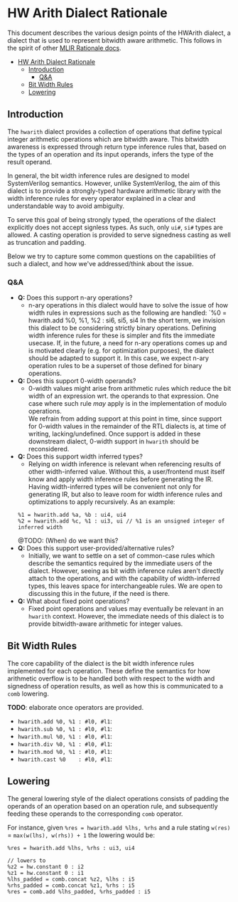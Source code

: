 # HW Arith Dialect Rationale

This document describes the various design points of the HWArith dialect, a dialect that is used to represent bitwidth aware arithmetic. This follows in the spirit of other
[MLIR Rationale docs](https://mlir.llvm.org/docs/Rationale/).

- [HW Arith Dialect Rationale](#hw-arith-dialect-rationale)
  - [Introduction](#introduction)
    - [Q&A](#qa)
  - [Bit Width Rules](#bit-width-rules)
  - [Lowering](#lowering)

## Introduction

The `hwarith` dialect provides a collection of operations that define typical integer arithmetic operations which are bitwidth aware.
This bitwidth awareness is expressed through return type inference rules that, based on the types of an operation and its input operands, infers the type of the result operand.

In general, the bit width inference rules are designed to model SystemVerilog semantics. However, unlike SystemVerilog, the aim of this dialect is to provide a strongly-typed hardware arithmetic library with the width inference rules for every operator explained in a clear and understandable way to avoid ambiguity.

To serve this goal of being strongly typed, the operations of the dialect explicitly does not accept signless types. As such, only `ui#`, `si#` types are allowed. A casting operation is provided to serve signedness casting as well as truncation and padding.

Below we try to capture some common questions on the capabilities of such a dialect, and how we've addressed/think about the issue.

### Q&A
* **Q:** Does this support n-ary operations?
    * n-ary operations in this dialect would have to solve the issue of how width rules in expressions such as the following are handled:
    `%0 = hwarith.add %0, %1, %2 : si6, si5, si4
    In the short term, we invision this dialect to be considering strictly binary operations. Defining width inference rules for these is simpler and fits the immediate usecase. If, in the future, a need for n-ary operations comes up and is motivated clearly (e.g. for optimization purposes), the dialect should be adapted to support it. In this case, we expect n-ary operation rules to be a superset of those defined for binary operations.
* **Q:** Does this support 0-width operands?
    * 0-width values might arise from arithmetic rules which reduce the bit width of an expression wrt. the operands to that expression. One case where such rule _may_ apply is in the implementation of modulo operations.  
    We refrain from adding support at this point in time, since support for 0-width values in the remainder of the RTL dialects is, at time of writing, lacking/undefined. Once support is added in these downstream dialect, 0-width support in `hwarith` should be reconsidered.
* **Q:** Does this support width inferred types?
    * Relying on width inference is relevant when referencing results of other width-inferred value. Without this, a user/frontend must itself know and apply width inference rules before generating the IR. Having width-inferred types will be convenient not only for generating IR, but also to leave room for width inference rules and optimizations to apply recursively. As an example:
    ```mlir
    %1 = hwarith.add %a, %b : ui4, ui4
    %2 = hwarith.add %c, %1 : ui3, ui // %1 is an unsigned integer of inferred width
    ```
    @TODO: (When) do we want this?
* **Q:** Does this support user-provided/alternative rules?
    * Initially, we want to settle on a set of common-case rules which describe the semantics required by the immediate users of the dialect. However, seeing as bit width inference rules aren't directly attach to the operations, and with the capability of width-inferred types, this leaves space for interchangeable rules. We are open to discussing this in the future, if the need is there.
* **Q:** What about fixed point operations?
    * Fixed point operations and values may eventually be relevant in an `hwarith` context. However, the immediate needs of this dialect is to provide bitwidth-aware arithmetic for integer values.

## Bit Width Rules

The core capability of the dialect is the bit width inference rules implemented for each operation. These define the semantics for how arithmetic overflow is to be handled both with respect to the width and signedness of operation results, as well as how this is communicated to a `comb` lowering.

**TODO**: elaborate once operators are provided.
* `hwarith.add %0, %1 : #l0, #l1`:
* `hwarith.sub %0, %1 : #l0, #l1`:
* `hwarith.mul %0, %1 : #l0, #l1`:
* `hwarith.div %0, %1 : #l0, #l1`:
* `hwarith.mod %0, %1 : #l0, #l1`:
* `hwarith.cast %0    : #l0, #l1`: 


## Lowering

The general lowering style of the dialect operations consists of padding the operands of an operation based on an operation rule, and subsequently feeding these operands to the corresponding `comb` operator.

For instance, given `%res = hwarith.add %lhs, %rhs` and a rule stating `w(res)` = `max(w(lhs), w(rhs)) + 1` the lowering would be:

```mlir
%res = hwarith.add %lhs, %rhs : ui3, ui4

// lowers to
%z2 = hw.constant 0 : i2
%z1 = hw.constant 0 : i1
%lhs_padded = comb.concat %z2, %lhs : i5
%rhs_padded = comb.concat %z1, %rhs : i5
%res = comb.add %lhs_padded, %rhs_padded : i5
```
